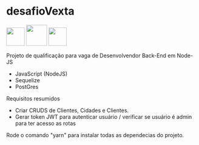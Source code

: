 # desafioVexta
<img src="https://img.icons8.com/color/452/nodejs.png" width="48">  <img src="https://cdn.iconscout.com/icon/free/png-256/sequelize-3-1175091.png" width="55"> <img src="https://d1.awsstatic.com/rdsImages/postgresql_logo.6de4615badd99412268bc6aa8fc958a0f403dd41.png" width="48">

Projeto de qualificação para vaga de Desenvolvendor Back-End em Node-JS

  * JavaScript (NodeJS)
  * Sequelize
  * PostGres
  
Requisitos resumidos

  * Criar CRUDS de Clientes, Cidades e Clientes.
  * Gerar token JWT para autenticar usuário / verificar se usuário é admin
  para ter acesso as rotas
  
Rode o comando "yarn" para instalar todas as dependecias do projeto.
